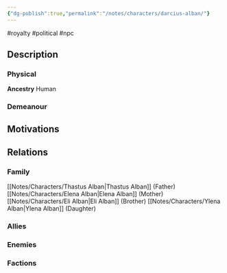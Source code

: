 ```yaml
---
{"dg-publish":true,"permalink":"/notes/characters/darcius-alban/"}
---
```


#royalty #political
#npc 
## Description
### Physical
**Ancestry** Human


### Demeanour


## Motivations


## Relations
### Family
[[Notes/Characters/Thastus Alban\|Thastus Alban]] (Father)
[[Notes/Characters/Elena Alban\|Elena Alban]] (Mother)
[[Notes/Characters/Eli Alban\|Eli Alban]] (Brother)
[[Notes/Characters/Ylena Alban\|Ylena Alban]] (Daughter)
### Allies
### Enemies
### Factions

 
